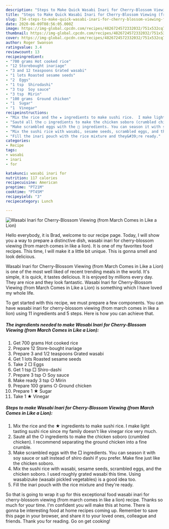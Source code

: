 ```yaml
---
description: "Steps to Make Quick Wasabi Inari for Cherry-Blossom Viewing (from March Comes in Like a Lion)"
title: "Steps to Make Quick Wasabi Inari for Cherry-Blossom Viewing (from March Comes in Like a Lion)"
slug: 734-steps-to-make-quick-wasabi-inari-for-cherry-blossom-viewing-from-march-comes-in-like-a-lion
date: 2020-06-09T08:56:05.000Z
image: https://img-global.cpcdn.com/recipes/4826724572332032/751x532cq70/wasabi-inari-for-cherry-blossom-viewing-from-march-comes-in-like-a-lion-recipe-main-photo.jpg
thumbnail: https://img-global.cpcdn.com/recipes/4826724572332032/751x532cq70/wasabi-inari-for-cherry-blossom-viewing-from-march-comes-in-like-a-lion-recipe-main-photo.jpg
cover: https://img-global.cpcdn.com/recipes/4826724572332032/751x532cq70/wasabi-inari-for-cherry-blossom-viewing-from-march-comes-in-like-a-lion-recipe-main-photo.jpg
author: Roger Swanson
ratingvalue: 3.4
reviewcount: 13
recipeingredient:
- "700 grams Hot cooked rice"
- "12 Storebought inariage"
- "3 and 12 teaspoons Grated wasabi"
- "1 lots Roasted sesame seeds"
- "2  Eggs"
- "1 tsp  Shirodashi"
- "3 tsp  Soy sauce"
- "3 tsp  Mirin"
- "100 grams  Ground chicken"
- "1  Sugar"
- "1  Vinegar"
recipeinstructions:
- "Mix the rice and the ★ ingredients to make sushi rice.  I make light tasting sushi rice since my family doesn&#39;t like vinegar rice very much."
- "Sauté all the ○ ingredients to make the chicken soboro (crumbled chicken). I recommend separating the ground chicken into a fine crumble."
- "Make scrambled eggs with the □ ingredients. You can season it with soy sauce or salt instead of shiro dashi if you prefer. Make fine just like the chicken soboro."
- "Mix the sushi rice with wasabi, sesame seeds, scrambled eggs, and the chicken soboro. I used roughly grated wasabi this time. Using wasabizuke (wasabi pickled vegetables) is a good idea too."
- "Fill the inari pouch with the rice mixture and they&#39;re ready."
categories:
- Recipe
tags:
- wasabi
- inari
- for

katakunci: wasabi inari for 
nutrition: 117 calories
recipecuisine: American
preptime: "PT21M"
cooktime: "PT45M"
recipeyield: "3"
recipecategory: Lunch

---
```



![Wasabi Inari for Cherry-Blossom Viewing (from March Comes in Like a Lion)](https://img-global.cpcdn.com/recipes/4826724572332032/751x532cq70/wasabi-inari-for-cherry-blossom-viewing-from-march-comes-in-like-a-lion-recipe-main-photo.jpg)

Hello everybody, it is Brad, welcome to our recipe page. Today, I will show you a way to prepare a distinctive dish, wasabi inari for cherry-blossom viewing (from march comes in like a lion). It is one of my favorites food recipes. This time, I will make it a little bit unique. This is gonna smell and look delicious.



Wasabi Inari for Cherry-Blossom Viewing (from March Comes in Like a Lion) is one of the most well liked of recent trending meals in the world. It's simple, it is quick, it tastes delicious. It is enjoyed by millions every day. They are nice and they look fantastic. Wasabi Inari for Cherry-Blossom Viewing (from March Comes in Like a Lion) is something which I have loved my whole life.


To get started with this recipe, we must prepare a few components. You can have wasabi inari for cherry-blossom viewing (from march comes in like a lion) using 11 ingredients and 5 steps. Here is how you can achieve that.

<!--inarticleads1-->

##### The ingredients needed to make Wasabi Inari for Cherry-Blossom Viewing (from March Comes in Like a Lion):

1. Get 700 grams Hot cooked rice
1. Prepare 12 Store-bought inariage
1. Prepare 3 and 1/2 teaspoons Grated wasabi
1. Get 1 lots Roasted sesame seeds
1. Take 2 □ Eggs
1. Get 1 tsp □ Shiro-dashi
1. Prepare 3 tsp ○ Soy sauce
1. Make ready 3 tsp ○ Mirin
1. Prepare 100 grams ○ Ground chicken
1. Prepare 1 ★ Sugar
1. Take 1 ★ Vinegar




<!--inarticleads2-->

##### Steps to make Wasabi Inari for Cherry-Blossom Viewing (from March Comes in Like a Lion):

1. Mix the rice and the ★ ingredients to make sushi rice.  I make light tasting sushi rice since my family doesn&#39;t like vinegar rice very much.
1. Sauté all the ○ ingredients to make the chicken soboro (crumbled chicken). I recommend separating the ground chicken into a fine crumble.
1. Make scrambled eggs with the □ ingredients. You can season it with soy sauce or salt instead of shiro dashi if you prefer. Make fine just like the chicken soboro.
1. Mix the sushi rice with wasabi, sesame seeds, scrambled eggs, and the chicken soboro. I used roughly grated wasabi this time. Using wasabizuke (wasabi pickled vegetables) is a good idea too.
1. Fill the inari pouch with the rice mixture and they&#39;re ready.




So that is going to wrap it up for this exceptional food wasabi inari for cherry-blossom viewing (from march comes in like a lion) recipe. Thanks so much for your time. I'm confident you will make this at home. There is gonna be interesting food at home recipes coming up. Remember to save this page in your browser, and share it to your loved ones, colleague and friends. Thank you for reading. Go on get cooking!
